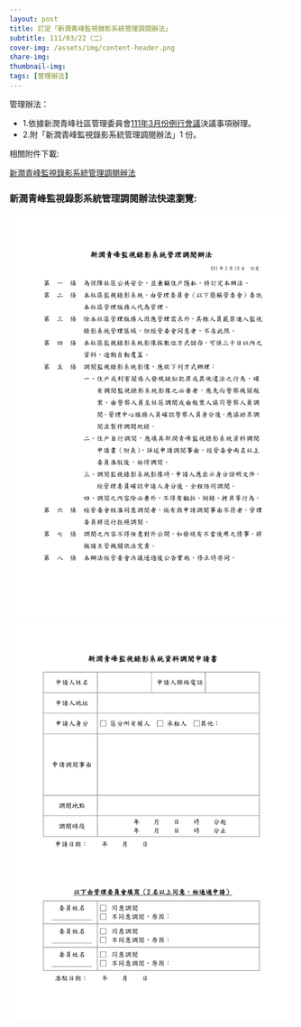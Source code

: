 ```yaml
---
layout: post
title: 訂定「新潤青峰監視錄影系統管理調閱辦法」
subtitle: 111/03/22（二）
cover-img: /assets/img/content-header.png
share-img: 
thumbnail-img:
tags: [管理辦法]
---
```


管理辦法：
- 1.依據新潤青峰社區管理委員會[111年3月份例行會議](https://bq01.github.io/2022-03-13-meeting/)決議事項辦理。
- 2.附「新潤青峰監視錄影系統管理調閱辦法」1 份。

相關附件下載:

[新潤青峰監視錄影系統管理調閱辦法](../assets/post/20220322/新潤青峰監視錄影系統管理調閱辦法.pdf)

### 新潤青峰監視錄影系統管理調閱辦法快速瀏覽:

![](../assets/post/20220322/video-recording-01.png)
![](../assets/post/20220322/video-recording-02.png)
